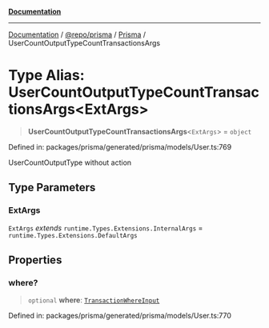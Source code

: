 [**Documentation**](../../../../../README.md)

***

[Documentation](../../../../../README.md) / [@repo/prisma](../../../README.md) / [Prisma](../README.md) / UserCountOutputTypeCountTransactionsArgs

# Type Alias: UserCountOutputTypeCountTransactionsArgs\<ExtArgs\>

> **UserCountOutputTypeCountTransactionsArgs**\<`ExtArgs`\> = `object`

Defined in: packages/prisma/generated/prisma/models/User.ts:769

UserCountOutputType without action

## Type Parameters

### ExtArgs

`ExtArgs` *extends* `runtime.Types.Extensions.InternalArgs` = `runtime.Types.Extensions.DefaultArgs`

## Properties

### where?

> `optional` **where**: [`TransactionWhereInput`](TransactionWhereInput.md)

Defined in: packages/prisma/generated/prisma/models/User.ts:770
